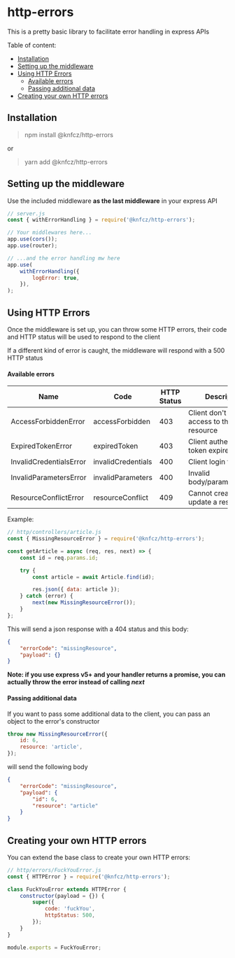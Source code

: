 # http-errors

This is a pretty basic library to facilitate error handling in express APIs

Table of content:

-   [Installation](#installation)
-   [Setting up the middleware](#setting-up-the-middleware)
-   [Using HTTP Errors](#using-http-errors)
    -   [Available errors](#available-errors)
    -   [Passing additional data](#passing-additional-data)
-   [Creating your own HTTP errors](#creating-your-own-http-errors)

## Installation

> npm install @knfcz/http-errors

or

> yarn add @knfcz/http-errors

## Setting up the middleware

Use the included middleware **as the last middleware** in your express API

```js
// server.js
const { withErrorHandling } = require('@knfcz/http-errors');

// Your middlewares here...
app.use(cors());
app.use(router);

// ...and the error handling mw here
app.use(
    withErrorHandling({
        logError: true,
    }),
);
```

## Using HTTP Errors

Once the middleware is set up, you can throw some HTTP errors, their code and HTTP status will be used to respond to the client

If a different kind of error is caught, the middleware will respond with a 500 HTTP status

#### Available errors

| Name                    | Code               | HTTP Status | Description                               |
| ----------------------- | ------------------ | ----------- | ----------------------------------------- |
| AccessForbiddenError    | accessForbidden    | 403         | Client don't have access to this resource |
| ExpiredTokenError       | expiredToken       | 403         | Client authentication token expired       |
| InvalidCredentialsError | invalidCredentials | 400         | Client login failed                       |
| InvalidParametersError  | invalidParameters  | 400         | Invalid body/params/headers               |
| ResourceConflictError   | resourceConflict   | 409         | Cannot create or update a resource        |

Example:

```js
// http/controllers/article.js
const { MissingResourceError } = require('@knfcz/http-errors');

const getArticle = async (req, res, next) => {
    const id = req.params.id;

    try {
        const article = await Article.find(id);

        res.json({ data: article });
    } catch (error) {
        next(new MissingResourceError());
    }
};
```

This will send a json response with a 404 status and this body:

```json
{
    "errorCode": "missingResource",
    "payload": {}
}
```

**Note: if you use express v5+ and your handler returns a promise, you can actually throw the error instead of calling _next_**

#### Passing additional data

If you want to pass some additional data to the client, you can pass an object to the error's constructor

```js
throw new MissingResourceError({
    id: 6,
    resource: 'article',
});
```

will send the following body

```json
{
    "errorCode": "missingResource",
    "payload": {
        "id": 6,
        "resource": "article"
    }
}
```

## Creating your own HTTP errors

You can extend the base class to create your own HTTP errors:

```js
// http/errors/FuckYouError.js
const { HTTPError } = require('@knfcz/http-errors');

class FuckYouError extends HTTPError {
    constructor(payload = {}) {
        super({
            code: 'fuckYou',
            httpStatus: 500,
        });
    }
}

module.exports = FuckYouError;
```
